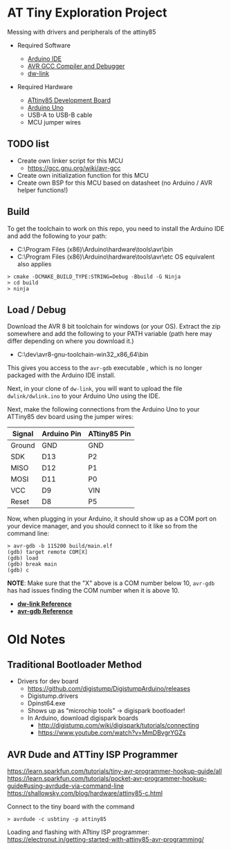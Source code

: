 # AT Tiny Exploration Project
Messing with drivers and peripherals of the attiny85

- Required Software
    - [Arduino IDE](https://www.arduino.cc/en/software)
    - [AVR GCC Compiler and Debugger]( https://www.microchip.com/en-us/tools-resources/develop/microchip-studio/gcc-compilers)
    - [dw-link](https://github.com/felias-fogg/dw-link)

- Required Hardware
    - [ATtiny85 Development Board](https://www.amazon.com/gp/product/B0836WXQQR/ref=ppx_yo_dt_b_asin_title_o02_s00?ie=UTF8&th=1)
    - [Arduino Uno](https://store.arduino.cc/products/arduino-uno-rev3)
    - USB-A to USB-B cable
    - MCU jumper wires

## TODO list
- Create own linker script for this MCU
    - https://gcc.gnu.org/wiki/avr-gcc
- Create own initialization function for this MCU
- Create own BSP for this MCU based on datasheet (no Arduino / AVR helper functions!)

## Build
To get the toolchain to work on this repo, you need to install the Arduino IDE and add the following to your path:
- C:\Program Files (x86)\Arduino\hardware\tools\avr\bin
- C:\Program Files (x86)\Arduino\hardware\tools\avr\etc
OS equivalent also applies

```
> cmake -DCMAKE_BUILD_TYPE:STRING=Debug -Bbuild -G Ninja
> cd build
> ninja
```

## Load / Debug
Download the AVR 8 bit toolchain for windows (or your OS). Extract the zip somewhere and add the following to your PATH variable (path here may differ depending on where you download it.)

- C:\dev\avr8-gnu-toolchain-win32_x86_64\bin

This gives you access to the `avr-gdb` executable , which is no longer packaged with the Arduino IDE install.

Next, in your clone of `dw-link`, you will want to upload the file `dwlink/dwlink.ino` to your Arduino Uno using the IDE. 

Next, make the following connections from the Arduino Uno to your ATTiny85 dev board using the jumper wires:

| Signal | Arduino Pin | ATtiny85 Pin |
|--------|-------------|--------------|
|Ground  |GND          |GND           |
|SDK     |D13          |P2            |
|MISO    |D12          |P1            |
|MOSI    |D11          |P0            |
|VCC     |D9           |VIN           |
|Reset   |D8           |P5            |

Now, when plugging in your Arduino, it should show up as a COM port on your device manager, and you should connect to it like so from the command line:

```
> avr-gdb -b 115200 build/main.elf
(gdb) target remote COM[X]
(gdb) load
(gdb) break main
(gdb) c
```

**NOTE**: Make sure that the "X" above is a COM number below 10, `avr-gdb` has had issues finding the COM number when it is above 10.

- [**dw-link Reference**](https://github.com/felias-fogg/dw-link/blob/master/docs/manual.md#dw-link)
- [**avr-gdb Reference**](https://github.com/felias-fogg/dw-link/blob/master/docs/manual.md#56-gdb-commands)

# Old Notes

## Traditional Bootloader Method
- Drivers for dev board
    - https://github.com/digistump/DigistumpArduino/releases
    - Digistump.drivers
    - Dpinst64.exe
    - Shows up as “microchip tools” -> digispark bootloader!
    - In Arduino, download digispark boards
        - http://digistump.com/wiki/digispark/tutorials/connecting
        - https://www.youtube.com/watch?v=MmDBvgrYGZs

## AVR Dude and ATTiny ISP Programmer
https://learn.sparkfun.com/tutorials/tiny-avr-programmer-hookup-guide/all
https://learn.sparkfun.com/tutorials/pocket-avr-programmer-hookup-guide#using-avrdude-via-command-line
https://shallowsky.com/blog/hardware/attiny85-c.html
 
Connect to the tiny board with the command
```
> avrdude -c usbtiny -p attiny85
```

Loading and flashing with ATtiny ISP programmer:
https://electronut.in/getting-started-with-attiny85-avr-programming/